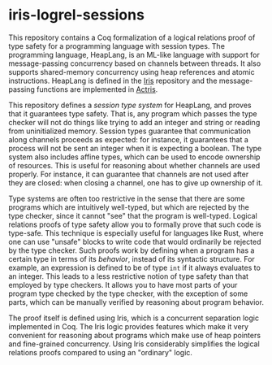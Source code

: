 # iris-logrel-sessions
This repository contains a Coq formalization of a logical relations proof of type safety for a programming language with session types. The programming language, HeapLang, is an ML-like language with support for message-passing concurrency based on channels between threads. It also supports shared-memory concurrency using heap references and atomic instructions. HeapLang is defined in the [Iris](https://gitlab.mpi-sws.org/iris/iris) repository and the message-passing functions are implemented in [Actris](https://gitlab.mpi-sws.org/jihgfee/actris/).

This repository defines a _session type system_ for HeapLang, and proves that it guarantees type safety. That is, any program which passes the type checker will not do things like trying to add an integer and string or reading from uninitialized memory. Session types guarantee that communication along channels proceeds as expected: for instance, it guarantees that a process will not be sent an integer when it is expecting a boolean. The type system also includes affine types, which can be used to encode ownership of resources. This is useful for reasoning about whether channels are used properly. For instance, it can guarantee that channels are not used after they are closed: when closing a channel, one has to give up ownership of it.

Type systems are often too restrictive in the sense that there are some programs which are intuitively well-typed, but which are rejected by the type checker, since it cannot "see" that the program is well-typed. Logical relations proofs of type safety allow you to formally prove that such code is type-safe. This technique is especially useful for languages like Rust, where one can use "unsafe" blocks to write code that would ordinarily be rejected by the type checker. Such proofs work by defining when a program has a certain type in terms of its _behavior_, instead of its syntactic structure. For example, an expression is defined to be of type `int` if it always evaluates to an integer. This leads to a less restrictive notion of type safety than that employed by type checkers. It allows you to have most parts of your program type checked by the type checker, with the exception of some parts, which can be manually verified by reasoning about program behavior.

The proof itself is defined using Iris, which is a concurrent separation logic implemented in Coq. The Iris logic provides features which make it very convenient for reasoning about programs which make use of heap pointers and fine-grained concurrency. Using Iris considerably simplifies the logical relations proofs compared to using an "ordinary" logic.
